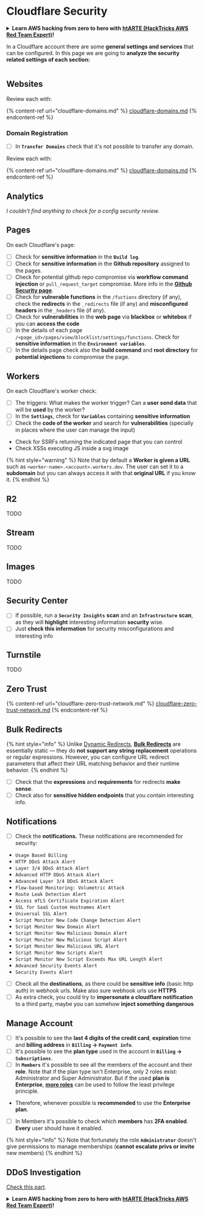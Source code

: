 # Cloudflare Security

<details>

<summary><strong>Learn AWS hacking from zero to hero with</strong> <a href="https://training.hacktricks.xyz/courses/arte"><strong>htARTE (HackTricks AWS Red Team Expert)</strong></a><strong>!</strong></summary>

Other ways to support HackTricks:

* If you want to see your **company advertised in HackTricks** or **download HackTricks in PDF** Check the [**SUBSCRIPTION PLANS**](https://github.com/sponsors/carlospolop)!
* Get the [**official PEASS & HackTricks swag**](https://peass.creator-spring.com)
* Discover [**The PEASS Family**](https://opensea.io/collection/the-peass-family), our collection of exclusive [**NFTs**](https://opensea.io/collection/the-peass-family)
* **Join the** 💬 [**Discord group**](https://discord.gg/hRep4RUj7f) or the [**telegram group**](https://t.me/peass) or **follow** us on **Twitter** 🐦 [**@hacktricks_live**](https://twitter.com/hacktricks_live)**.**
* **Share your hacking tricks by submitting PRs to the** [**HackTricks**](https://github.com/carlospolop/hacktricks) and [**HackTricks Cloud**](https://github.com/carlospolop/hacktricks-cloud) github repos.

</details>

In a Cloudflare account there are some **general settings and services** that can be configured. In this page we are going to **analyze the security related settings of each section:**

<figure><img src="../../.gitbook/assets/image (85) (1).png" alt=""><figcaption></figcaption></figure>

## Websites

Review each with:

{% content-ref url="cloudflare-domains.md" %}
[cloudflare-domains.md](cloudflare-domains.md)
{% endcontent-ref %}

### Domain Registration

* [ ] In **`Transfer Domains`** check that it's not possible to transfer any domain.

Review each with:

{% content-ref url="cloudflare-domains.md" %}
[cloudflare-domains.md](cloudflare-domains.md)
{% endcontent-ref %}

## Analytics

_I couldn't find anything to check for a config security review._

## Pages

On each Cloudflare's page:

* [ ] Check for **sensitive information** in the **`Build log`**.
* [ ] Check for **sensitive information** in the **Github repository** assigned to the pages.
* [ ] Check for potential github repo compromise via **workflow command injection** or `pull_request_target` compromise. More info in the [**Github Security page**](../github-security/).
* [ ] Check for **vulnerable functions** in the `/fuctions` directory (if any), check the **redirects** in the `_redirects` file (if any) and **misconfigured headers** in the `_headers` file (if any).
* [ ] Check for **vulnerabilities** in the **web page** via **blackbox** or **whitebox** if you can **access the code**
* [ ] In the details of each page `/<page_id>/pages/view/blocklist/settings/functions`. Check for **sensitive information** in the **`Environment variables`**.
* [ ] In the details page check also the **build command** and **root directory** for **potential injections** to compromise the page.

## **Workers**

On each Cloudflare's worker check:

* [ ] The triggers: What makes the worker trigger? Can a **user send data** that will be **used** by the worker?
* [ ] In the **`Settings`**, check for **`Variables`** containing **sensitive information**
* [ ] Check the **code of the worker** and search for **vulnerabilities** (specially in places where the user can manage the input)
* Check for SSRFs returning the indicated page that you can control
* Check XSSs executing JS inside a svg image

{% hint style="warning" %}
Note that by default a **Worker is given a URL** such as `<worker-name>.<account>.workers.dev`. The user can set it to a **subdomain** but you can always access it with that **original URL** if you know it.
{% endhint %}

## R2

TODO

## Stream

TODO

## Images

TODO

## Security Center

* [ ] If possible, run a **`Security Insights`** **scan** and an **`Infrastructure`** **scan**, as they will **highlight** interesting information **security** wise.
* [ ] Just **check this information** for security misconfigurations and interesting info

## Turnstile

TODO

## **Zero Trust**

{% content-ref url="cloudflare-zero-trust-network.md" %}
[cloudflare-zero-trust-network.md](cloudflare-zero-trust-network.md)
{% endcontent-ref %}

## Bulk Redirects

{% hint style="info" %}
Unlike [Dynamic Redirects](https://developers.cloudflare.com/rules/url-forwarding/dynamic-redirects/), [**Bulk Redirects**](https://developers.cloudflare.com/rules/url-forwarding/bulk-redirects/) are essentially static — they do **not support any string replacement** operations or regular expressions. However, you can configure URL redirect parameters that affect their URL matching behavior and their runtime behavior.
{% endhint %}

* [ ] Check that the **expressions** and **requirements** for redirects **make sense**.
* [ ] Check also for **sensitive hidden endpoints** that you contain interesting info.

## Notifications

* [ ] Check the **notifications.** These notifications are recommended for security:
* `Usage Based Billing`
* `HTTP DDoS Attack Alert`
* `Layer 3/4 DDoS Attack Alert`
* `Advanced HTTP DDoS Attack Alert`
* `Advanced Layer 3/4 DDoS Attack Alert`
* `Flow-based Monitoring: Volumetric Attack`
* `Route Leak Detection Alert`
* `Access mTLS Certificate Expiration Alert`
* `SSL for SaaS Custom Hostnames Alert`
* `Universal SSL Alert`
* `Script Monitor New Code Change Detection Alert`
* `Script Monitor New Domain Alert`
* `Script Monitor New Malicious Domain Alert`
* `Script Monitor New Malicious Script Alert`
* `Script Monitor New Malicious URL Alert`
* `Script Monitor New Scripts Alert`
* `Script Monitor New Script Exceeds Max URL Length Alert`
* `Advanced Security Events Alert`
* `Security Events Alert`
* [ ] Check all the **destinations**, as there could be **sensitive info** (basic http auth) in webhook urls. Make also sure webhook urls use **HTTPS**
* [ ] As extra check, you could try to **impersonate a cloudflare notification** to a third party, maybe you can somehow **inject something dangerous**

## Manage Account

* [ ] It's possible to see the **last 4 digits of the credit card**, **expiration** time and **billing address** in **`Billing` -> `Payment info`**.
* [ ] It's possible to see the **plan type** used in the account in **`Billing` -> `Subscriptions`**.
* [ ] In **`Members`** it's possible to see all the members of the account and their **role**. Note that if the plan type isn't Enterprise, only 2 roles exist: Administrator and Super Administrator. But if the used **plan is Enterprise**, [**more roles**](https://developers.cloudflare.com/fundamentals/account-and-billing/account-setup/account-roles/) can be used to follow the least privilege principle.
* Therefore, whenever possible is **recommended** to use the **Enterprise plan**.
* [ ] In Members it's possible to check which **members** has **2FA enabled**. **Every** user should have it enabled.

{% hint style="info" %}
Note that fortunately the role **`Administrator`** doesn't give permissions to manage memberships (**cannot escalate privs or invite** new members)
{% endhint %}
## DDoS Investigation

[Check this part](cloudflare-domains.md#cloudflare-ddos-protection).

<details>

<summary><strong>Learn AWS hacking from zero to hero with</strong> <a href="https://training.hacktricks.xyz/courses/arte"><strong>htARTE (HackTricks AWS Red Team Expert)</strong></a><strong>!</strong></summary>

Other ways to support HackTricks:

* If you want to see your **company advertised in HackTricks** or **download HackTricks in PDF** Check the [**SUBSCRIPTION PLANS**](https://github.com/sponsors/carlospolop)!
* Get the [**official PEASS & HackTricks swag**](https://peass.creator-spring.com)
* Discover [**The PEASS Family**](https://opensea.io/collection/the-peass-family), our collection of exclusive [**NFTs**](https://opensea.io/collection/the-peass-family)
* **Join the** 💬 [**Discord group**](https://discord.gg/hRep4RUj7f) or the [**telegram group**](https://t.me/peass) or **follow** us on **Twitter** 🐦 [**@hacktricks_live**](https://twitter.com/hacktricks_live)**.**
* **Share your hacking tricks by submitting PRs to the** [**HackTricks**](https://github.com/carlospolop/hacktricks) and [**HackTricks Cloud**](https://github.com/carlospolop/hacktricks-cloud) github repos.

</details>
